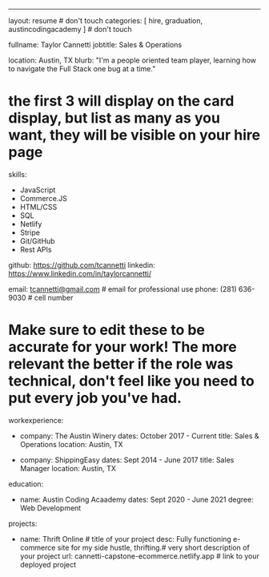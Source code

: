 ---

layout: resume # don't touch
categories: [ hire, graduation, austincodingacademy ] # don't touch

fullname: Taylor Cannetti
jobtitle: Sales & Operations

location: Austin, TX
blurb: "I'm a people oriented team player, learning how to navigate the Full Stack one bug at a time."

# the first 3 will display on the card display, but list as many as you want, they will be visible on your hire page
skills:
  - JavaScript
  - Commerce.JS
  - HTML/CSS
  - SQL
  - Netlify
  - Stripe
  - Git/GitHub
  - Rest APIs

github: https://github.com/tcannetti
linkedin: https://www.linkedin.com/in/taylorcannetti/

email: tcannetti@gmail.com # email for professional use
phone: (281) 636-9030 # cell number

# Make sure to edit these to be accurate for your work! The more relevant the better if the role was technical, don't feel like you need to put every job you've had.

workexperience:
  - company: The Austin Winery
    dates: October 2017 - Current
    title: Sales & Operations
    location: Austin, TX

  - company: ShippingEasy
    dates: Sept 2014 - June 2017
    title: Sales Manager
    location: Austin, TX


education:
  - name: Austin Coding Acaademy
    dates: Sept 2020 - June 2021
    degree: Web Development

projects:
  - name: Thrift Online # title of your project
    desc: Fully functioning e-commerce site for my side hustle, thrifting.# very short description of your project
    url: cannetti-capstone-ecommerce.netlify.app # link to your deployed project